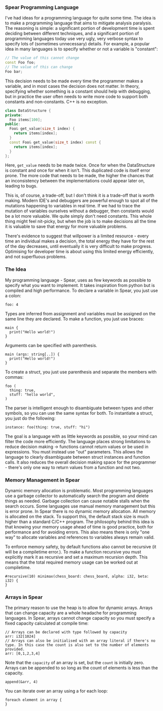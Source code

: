 ### Spear Programming Language

I've had ideas for a programming language for quite some time. The idea is to make a programming language that aims to mitigate analysis paralysis. The reasoning is simple: a significant portion of development time is spent deciding between different techniques, and a significant portion of programming languages today use very ugly, very verbose syntax to specify lots of (sometimes unnecessary) details. For example, a popular idea in many languages is to specify whether or not a variable is "constant": 

```C++
// The value of this cannot change
const Foo foo;
// The value of this can change
Foo bar;
```
This decision needs to be made every time the programmer makes a variable, and in most cases the decision does not matter. In theory, specifying whether something is a constant should help with debugging, but in practice the user often needs to write more code to support both constants and non-constants. C++ is no exception. 
```C++
class DataStructure {
private:
  Foo items[100];
public:
  Foo& get_value(size_t index) {
    return items[index];
  }
  const Foo& get_value(size_t index) const {
    return items[index];
  }
};
```
Here, `get_value` needs to be made twice. Once for when the DataStructure is constant and once for when it isn't. This duplicated code is itself error prone. 
The more code that needs to be made, the higher the chances that an inconsistency between the implementations could appear later on, leading to bugs. 

This is, of course, a trade-off, but I don't think it is a trade-off that is worth making. Modern IDE's and debuggers are powerful enough to spot all of the mutations happening to variables in real time. If we had to trace the mutation of variables ourselves without a debugger, then constants would be a lot more valuable. We quite simply don't need constants. This whole thing might feel nit-picky, but when the job is to make decisions all the time it is valuable to save that energy for more valuable problems. 

There's evidence to suggest that willpower is a limited resource - every time an individual makes a decision, the total energy they have for the rest of the day decreases, until eventually it is very difficult to make progress. Optimising for developer time is about using this limited energy efficiently, and not superfluous problems.

### The Idea

My programming language - Spear, uses as few keywords as possible to specify what you want to implement. It takes inspiration from python but is compiled and high performance.
To declare a variable in Spear, you just use a colon: 

```
foo: 4
```

Types are inferred from assignment and variables must be assigned on the same line they are declared. To make a function, you just use braces:
```
main {
  print("Hello world!")
}
```
Arguments can be specified with parenthesis. 
```
main (args: string[..]) {
  print("Hello world!")
}
```
To create a struct, you just use parenthesis and separate the members with commas:
```
foo (
  thing: true,
  stuff: "hello world",
)
```
The parser is intelligent enough to disambiguate between types and other symbols, so you can use the same syntax for both. To instantiate a struct, you just
do the following: 
```
instance: foo(thing: true, stuff: "hi")
```

The goal is a language with as little keywords as possible, so your mind can filter the code more efficiently. The language places strong limitations to reduce 
decision making -> functions cannot return values or be used in expressions. You must instead use "out" parameters. This allows the language to clearly disambiguate between struct instances and function calls. It also reduces the overall decision making space for the programmer - there's only one way to return values from a function and not two. 

### Memory Management in Spear 

Dynamic memory allocation is problematic. Most programming languages use a garbage collector to automatically search the program and delete things as needed. Garbage collection can cause notable stalls when the search occurs. Some languages use manual memory management but this is error prone. In Spear there is no dynamic memory allocation. All memory is allocated on the stack. To support this, the default stack size is much higher than a standard C/C++ program. The philosophy behind this idea is that knowing your memory usage ahead of time is good practice, both for performance and for avoiding errors. This also means there is only "one way" to allocate variables and references to variables always remain valid. 

To enforce memory safety, by default functions also cannot be recursive (it will be a compiletime error.). To make a function recursive you must explicitly mark it as recursive and set a maximum recursion depth. This means that the total required memory usage can be worked out at compiletime.
```
#recursive(10) minimax(chess_board: chess_board, alpha: i32, beta: i32) {
}
```
### Arrays in Spear

The primary reason to use the heap is to allow for dynamic arrays. Arrays that can change capacity are a whole headache for programming languages. In Spear, arrays cannot change capacity so you must specify a fixed capacity calculated at compile time: 

```
// Arrays can be declared with type followed by capacity
arr: i32[1024]
// Arrays can also be initialised with an array literal if there's no type. In this case the count is also set to the number of elements provided.
arr: [0,1,2,3,4]
```
Note that the `capacity` of an array is set, but the `count` is initially zero. Arrays can be appended to so long as the count of elements is less than the capacity.
```
append(&arr, 4)
```
You can iterate over an array using a for each loop:
```
foreach element in array {
}
```
